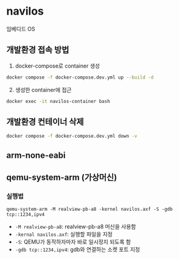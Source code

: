 # navilos
임베디드 OS

## 개발환경 접속 방법
1. docker-compose로 container 생성
```bash
docker compose -f docker-compose.dev.yml up --build -d
```
2. 생성한 container에 접근
```bash
docker exec -it navilos-container bash
```

## 개발환경 컨테이너 삭제
```bash
docker compose -f docker-compose.dev.yml down -v
```

## arm-none-eabi

## qemu-system-arm (가상머신)
### 실행법
```
qemu-system-arm -M realview-pb-a8 -kernel navilos.axf -S -gdb tcp::1234,ipv4
```
- `-M realview-pb-a8`: realview-pb-a8 머신을 사용함
- `-kernal navilos.axf`: 실행할 파일을 지정
- `-S`: QEMU가 동작하자마자 바로 일시정지 되도록 함
- `-gdb tcp::1234,ipv4`: gdb와 연결하는 소켓 포트 지정